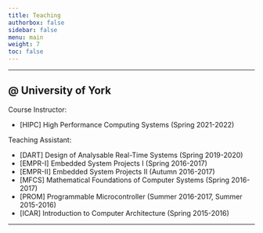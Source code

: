 ```yaml
---
title: Teaching
authorbox: false
sidebar: false
menu: main
weight: 7
toc: false
---
```


---

## @ University of York

Course Instructor:

- \[HIPC\] High Performance Computing Systems (Spring 2021-2022)

Teaching Assistant:

- \[DART\] Design of Analysable Real-Time Systems (Spring 2019-2020)
- \[EMPR-I\] Embedded System Projects I (Spring 2016-2017)
- \[EMPR-II\] Embedded System Projects II (Autumn 2016-2017)
- \[MFCS\] Mathematical Foundations of Computer Systems (Spring 2016-2017)
- \[PROM\] Programmable Microcontroller (Summer 2016-2017, Summer 2015-2016)
- \[ICAR\] Introduction to Computer Architecture (Spring 2015-2016)


---
